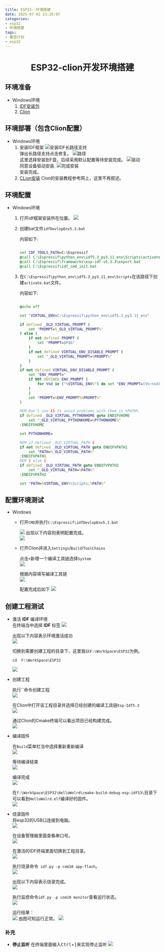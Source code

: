 ```yaml
---
title: ESP32--环境搭建
date: 2025-07-02 23:26:07
categories:
- esp32
- 环境搭建
tags:
- 番茄计划
- esp32
---
```


<h1 align="center">ESP32-clion开发环境搭建</h1>

## 环境准备
- Windows环境
  1. [IDF安装包](https://dl.espressif.cn/dl/esp-idf/?idf=4.4)
  2. [Clion](https://www.jetbrains.com/clion/)

## 环境部署（包含Clion配置）
- Windows环境
  1. 安装IDF框架
  ![安装IDF长路径支持](http://blog.feizhufanfan.top:18088/minio/images//blog/2025/07/05/20250705143501.png)  
  弹出长路径支持点击修复。
  ![路径](http://blog.feizhufanfan.top:18088/minio/images/blog/2025/07/05/20250705144009.png)  
  这里选择安装到F盘，后续采用默认配置等待安装完成。
  ![驱动](http://blog.feizhufanfan.top:18088/minio/images/blog/2025/07/05/20250705144558.png)  
  同意设备驱动安装.
  ![完成安装](http://blog.feizhufanfan.top:18088/minio/images/blog/2025/07/05/20250705144717.png)  
  安装完成。
  2. [CLion安装](https://www.jetbrains.com/zh-cn/clion/download/?section=windows)
  Clon的安装教程参考网上，这里不再叙述。

## 环境配置
- Windows环境  
  
  1. 打开idf框架安装所在位置。
  ![](http://blog.feizhufanfan.top:18088/minio/images/blog/2025/07/05/20250705145927.png)  

  2. 创建bat文件`idfDevlopEnv5.3.bat`  
 
      内容如下:
      ``` bat

      set IDF_TOOLS_PATH=C:\Espressif
      @call C:\Espressif\python_env\idf5.3_py3.11_env\Scripts\activate.bat
      @call C:\Espressif\frameworks\esp-idf-v5.3.3\export.bat
      @call C:\Espressif\idf_cmd_init.bat  

      ```  

  3. 在`C:\Espressif\python_env\idf5.3_py3.11_env\Scripts`在该路径下创建`activate.bat`文件。  
  
      内容如下:  

      ``` bat  

      @echo off

      set "VIRTUAL_ENV=C:\Espressif\python_env\idf5.3_py3.11_env"

      if defined _OLD_VIRTUAL_PROMPT (
          set "PROMPT=%_OLD_VIRTUAL_PROMPT%"
      ) else (
          if not defined PROMPT (
              set "PROMPT=$P$G"
          )
          if not defined VIRTUAL_ENV_DISABLE_PROMPT (
              set "_OLD_VIRTUAL_PROMPT=%PROMPT%"
          )
      )
      if not defined VIRTUAL_ENV_DISABLE_PROMPT (
          set "ENV_PROMPT="
          if NOT DEFINED ENV_PROMPT (
              for %%d in ("%VIRTUAL_ENV%") do set "ENV_PROMPT=(%%~nxd) "
          )
          )
          set "PROMPT=%ENV_PROMPT%%PROMPT%"
      )

      REM Don't use () to avoid problems with them in %PATH%
      if defined _OLD_VIRTUAL_PYTHONHOME goto ENDIFVHOME
          set "_OLD_VIRTUAL_PYTHONHOME=%PYTHONHOME%"
      :ENDIFVHOME

      set PYTHONHOME=

      REM if defined _OLD_VIRTUAL_PATH (
      if not defined _OLD_VIRTUAL_PATH goto ENDIFVPATH1
          set "PATH=%_OLD_VIRTUAL_PATH%"
      :ENDIFVPATH1
      REM ) else (
      if defined _OLD_VIRTUAL_PATH goto ENDIFVPATH2
          set "_OLD_VIRTUAL_PATH=%PATH%"
      :ENDIFVPATH2

      set "PATH=%VIRTUAL_ENV%\Scripts;%PATH%"
      
      ```  



## 配置环境测试

- Windows
  -  打开`CMD`并执行`C:\Espressif\idfDevlopEnv5.3.bat`  
  
     ![](http://blog.feizhufanfan.top:18088/minio/images/blog/2025/07/05/20250705151843.png)
     出现以下内容则表明配置完成。  
     ![](http://blog.feizhufanfan.top:18088/minio/images/blog/2025/07/05/20250705152207.png)  

  - 打开Clion并进入`Settings`/`Build`/`ToolChains`   
   
    点击`+`新增一个编译工具链选择`System`    
    ![](http://blog.feizhufanfan.top:18088/minio/images/blog/2025/07/05/20250705152925.png)  

    根据内容填写编译工具链  
    ![](http://blog.feizhufanfan.top:18088/minio/images/blog/2025/07/05/20250705153157.png)

    配置完成后如下
    ![](http://blog.feizhufanfan.top:18088/minio/images/blog/2025/07/05/20250705153341.png)  


## 创建工程测试  
- 激活 __IDF__ 编译环境    
  在终端当中选择 __IDF__ 标签
  ![](http://blog.feizhufanfan.top:18088/minio/images/blog/2025/07/05/20250705155202.png)  

  出现以下内容表示环境激活成功  
  ![](http://blog.feizhufanfan.top:18088/minio/images/blog/2025/07/05/20250705155428.png)  

  切换到需要创建工程的目录下，这里我以`F:\WorkSpace\ESP32`为例。
  ``` shell
  cd  F:\WorkSpace\ESP32
  ```  
  ![](http://blog.feizhufanfan.top:18088/minio/images/blog/2025/07/05/20250705155636.png)

- 创建工程  
  
  执行``命令创建工程  
  ![](http://blog.feizhufanfan.top:18088/minio/images/blog/2025/07/05/20250705155907.png)  

  在Clion中打开该工程目录并选择已经创建的编译工具链`Esp-Idf5.3`  
  ![](http://blog.feizhufanfan.top:18088/minio/images/blog/2025/07/05/20250705160148.png)  

  通过Clion的Cmake终端可以看出项目已经构建完成。  
  ![](http://blog.feizhufanfan.top:18088/minio/images/blog/2025/07/05/20250705160513.png)  

- 编译固件  

  在`Build`菜单栏当中选择重新重新编译  
  ![](http://blog.feizhufanfan.top:18088/minio/images/blog/2025/07/05/20250705160601.png)  

  等待编译结束  
  ![](http://blog.feizhufanfan.top:18088/minio/images/blog/2025/07/05/20250705160753.png)  

  编译完成  
  ![](http://blog.feizhufanfan.top:18088/minio/images/blog/2025/07/05/20250705160822.png) 
  
  在`f:\WorkSpace\ESP32\HelloWolrd\cmake-build-debug-esp-idf53\`目录下可以看到`HelloWolrd.elf`编译好的固件。  
  ![](http://blog.feizhufanfan.top:18088/minio/images/blog/2025/07/05/20250705161206.png)

- 烧录固件  
  将esp32的USB口连接到电脑。  
  ![](http://blog.feizhufanfan.top:18088/minio/images/blog/2025/07/05/1376f06814b2ab4f49cadd415fc754d.jpg)


  在设备管理器里面查看串口号。  
  ![](http://blog.feizhufanfan.top:18088/minio/images/blog/2025/07/05/20250705163222.png)

  在激活的IDF终端里面切换到工程目录。  
  ![](http://blog.feizhufanfan.top:18088/minio/images/blog/2025/07/05/20250705163501.png)  

  执行烧录命令` idf.py -p com10 app-flash`。  
  ![](http://blog.feizhufanfan.top:18088/minio/images/blog/2025/07/05/20250705163905.png)  

  出现以下内容表示烧录完成。  
  ![](http://blog.feizhufanfan.top:18088/minio/images/blog/2025/07/05/20250705163947.png)  

  执行监控命令`idf.py -p com10 monitor`查看运行状态。  
  ![](http://blog.feizhufanfan.top:18088/minio/images/blog/2025/07/05/20250705164226.png)

  运行结果：  
  ![](http://blog.feizhufanfan.top:18088/minio/images/blog/2025/07/05/20250705164421.png)
  由图可知运行正常。
  ![](http://blog.feizhufanfan.top:18088/minio/images/blog/2025/07/05/20250705164358.png)

### 补充
-  __停止监听__
   在终端里面输入<kbd>Ctrl</kbd>+<kbd>]</kbd>来实现停止监听
   ![](http://blog.feizhufanfan.top:18088/minio/images/blog/2025/07/05/20250705164826.png) 
